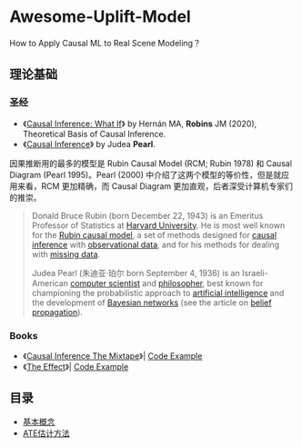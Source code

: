 # Awesome-Uplift-Model
How to Apply Causal ML to Real Scene Modeling？

## 理论基础

### 圣经

- 《[Causal Inference: What If](https://cdn1.sph.harvard.edu/wp-content/uploads/sites/1268/2022/11/hernanrobins_WhatIf_13nov22.pdf)》 by Hernán MA, **Robins** JM (2020), Theoretical Basis of Causal Inference.
- 《[Causal Inference](http://proceedings.mlr.press/v6/pearl10a/pearl10a.pdf)》 by Judea **Pearl**.

因果推断用的最多的模型是 Rubin Causal Model (RCM; Rubin 1978) 和 Causal Diagram (Pearl 1995)。Pearl (2000) 中介绍了这两个模型的等价性，但是就应用来看，RCM 更加精确，而 Causal Diagram 更加直观，后者深受计算机专家们的推崇。

> Donald Bruce Rubin (born December 22, 1943) is an Emeritus Professor of Statistics at [Harvard University](https://en.wikipedia.org/wiki/Harvard_University). He is most well known for the [Rubin causal model](https://en.wikipedia.org/wiki/Rubin_causal_model), a set of methods designed for [causal](https://en.wikipedia.org/wiki/Causal) [inference](https://en.wikipedia.org/wiki/Inference) with [observational data](https://en.wikipedia.org/wiki/Observational_data), and for his methods for dealing with [missing data](https://en.wikipedia.org/wiki/Missing_data).
>
> Judea Pearl (朱迪亚·珀尔 born September 4, 1936) is an Israeli-American [computer scientist](https://en.wikipedia.org/wiki/Computer_scientist) and [philosopher](https://en.wikipedia.org/wiki/Philosopher), best known for championing the probabilistic approach to [artificial intelligence](https://en.wikipedia.org/wiki/Artificial_intelligence) and the development of [Bayesian networks](https://en.wikipedia.org/wiki/Bayesian_networks) (see the article on [belief propagation](https://en.wikipedia.org/wiki/Belief_propagation)).



### Books

- 《[Causal Inference The Mixtape](https://mixtape.scunning.com/)》| [Code Example](./Example/Causal_Inference/)
- 《[The Effect](https://theeffectbook.net/index.html)》| [Code Example](./Example/The_Effect/)



## 目录

- [基本概念](./Basic_Theroty.md)
- [ATE估计方法](ATE_Method.md)



